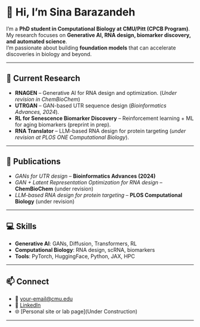 # 👋 Hi, I’m Sina Barazandeh  

I’m a **PhD student in Computational Biology at CMU/Pitt (CPCB Program)**.  
My research focuses on **Generative AI, RNA design, biomarker discovery, and automated science**.  
I’m passionate about building **foundation models** that can accelerate discoveries in biology and beyond.  

---

## 🔬 Current Research
- **RNAGEN** – Generative AI for RNA design and optimization. (*Under revision in ChemBioChem*)
- **UTRGAN** – GAN-based UTR sequence design (*Bioinformatics Advances, 2024*).  
- **RL for Senescence Biomarker Discovery** – Reinforcement learning + ML for aging biomarkers (preprint in prep).  
- **RNA Translator** – LLM-based RNA design for protein targeting (*under revision at PLOS ONE Computational Biology*).  

---

## 📄 Publications
- *GANs for UTR design* – **Bioinformatics Advances (2024)**  
- *GAN + Latent Representation Optimization for RNA design* – **ChemBioChem** (under revision)  
- *LLM-based RNA design for protein targeting* – **PLOS Computational Biology** (under revision)  

---

## 💻 Skills
- **Generative AI**: GANs, Diffusion, Transformers, RL  
- **Computational Biology**: RNA design, scRNA, biomarkers  
- **Tools**: PyTorch, HuggingFace, Python, JAX, HPC  

---

## 📫 Connect
- 📧 [your-email@cmu.edu](mailto:sbarazan@andrew.cmu.edu)  
- 🔗 [LinkedIn](https://linkedin.com/in/sina-barazandeh)  
- 🌐 [Personal site or lab page](Under Construction)    

---
